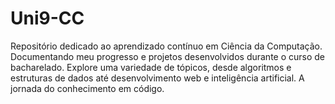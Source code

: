 # Uni9-CC
Repositório dedicado ao aprendizado contínuo em Ciência da Computação. Documentando meu progresso e projetos desenvolvidos durante o curso de bacharelado. Explore uma variedade de tópicos, desde algoritmos e estruturas de dados até desenvolvimento web e inteligência artificial. A jornada do conhecimento em código.
